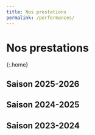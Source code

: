 ```yaml
---
title: Nos prestations
permalink: /performances/
---
```


# Nos prestations
{:.home}

## Saison 2025-2026

## Saison 2024-2025

## Saison 2023-2024
